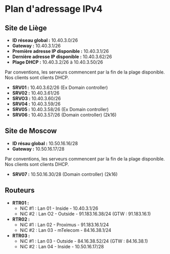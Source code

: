 # Plan d'adressage IPv4

## Site de Liège

* **ID réseau global :** 10.40.3.0/26
* **Gateway :** 10.40.3.1/26
* **Première adresse IP disponible :** 10.40.3.1/26
* **Dernière adresse IP disponible :** 10.40.3.62/26
* **Plage DHCP :** 10.40.3.2/26 à 10.40.3.50/26

Par conventions, les serveurs commencent par la fin de la plage disponible. Nos clients sont clients DHCP.

* **SRV01 :** 10.40.3.62/26 (Ex Domain controller)
* **SRV02 :** 10.40.3.61/26
* **SRVO3 :** 10.40.3.60/26
* **SRV04 :** 10.40.3.59/26
* **SRV05 :** 10.40.3.58/26 (Ex Domain controller)
* **SRV06 :** 10.40.3.57/26 (Domain controller) (2k16)

## Site de Moscow

* **ID résau global :** 10.50.16.16/28
* **Gateway :** 10.50.16.17/28

Par conventions, les serveurs commencent par la fin de la plage disponible. Nos clients sont clients DHCP.

* **SRV07 :** 10.50.16.30/28 (Domain controller) (2k16)

## Routeurs

* **RTR01 :**
    - NiC #1 : Lan 01 - Inside - 10.40.3.1/26
    - NiC #2 : Lan O2 - Outside - 91.183.16.38/24 (GTW : 91.183.16.1)
* **RTR02 :**
    - NiC #1 : Lan 02 - Proximus - 91.183.16.1/24
    - NiC #2 : Lan 03 - mTelecom - 84.16.38.1/24
* **RTR03 :**
    - NiC #1 : Lan 03 - Outside - 84.16.38.52/24 (GTW : 84.16.38.1)
    - NiC #2 : Lan 04 - Inside - 10.50.16.17/28
